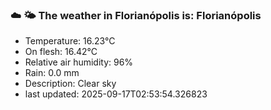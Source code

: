 ### ☁️ 🌤️  The weather in Florianópolis is: Florianópolis

- Temperature: 16.23°C
- On flesh: 16.42°C
- Relative air humidity: 96%
- Rain: 0.0 mm
- Description: Clear sky
- last updated: 2025-09-17T02:53:54.326823
